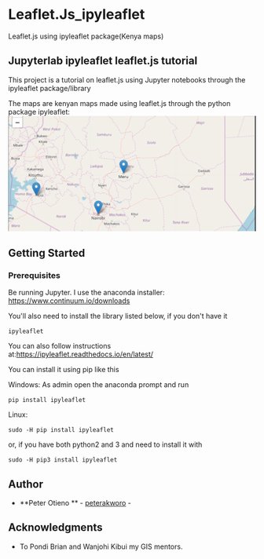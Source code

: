 # Leaflet.Js_ipyleaflet
Leaflet.js using ipyleaflet package(Kenya maps)
## Jupyterlab ipyleaflet leaflet.js tutorial

This project is a tutorial on leaflet.js using Jupyter notebooks through the ipyleaflet package/library 

The maps are kenyan maps made using leaflet.js through the python package ipyleaflet:
![image sholud go here](kenyapng.png)

## Getting Started

### Prerequisites

Be running Jupyter. I use the anaconda installer: https://www.continuum.io/downloads

You'll also need to install the library listed below, if you don't have it

```
ipyleaflet
```
You can also follow instructions at:https://ipyleaflet.readthedocs.io/en/latest/

You can install it using pip like this

Windows: As admin open the anaconda prompt and run
```
pip install ipyleaflet
```
Linux:
```
sudo -H pip install ipyleaflet
```
or, if you have both python2 and 3 and need to install it with 
```
sudo -H pip3 install ipyleaflet
```

## Author

* **Peter Otieno ** - [peterakworo](https://github.com/peter-akworo) - 

## Acknowledgments

* To Pondi Brian and Wanjohi Kibui my GIS mentors.
